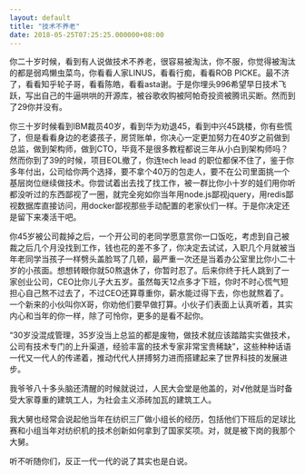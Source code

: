 ```yaml
---
layout: default
title: "技术不养老"
date: 2018-05-25T07:25:25.000000+08:00
---
```


你二十岁时候，看到有人说做技术不养老，很容易被淘汰，你不服，你觉得被淘汰的都是弱鸡懒虫菜鸟，你看看人家LINUS，看看行痴，看看ROB PICKE。最不济了，看看知乎轮子哥，看看陈皓，看看asta谢。于是你埋头996希望早日技术飞跃，写出自己的牛逼哄哄的开源库，被谷歌收购被阿帕奇投资被腾讯买断。然而到了29你并没有。


你三十岁时候看到IBM裁员40岁，看到华为劝退45，看到中兴45跳楼，你有些慌了，但是看看身边的老婆孩子，房贷账单，你决心一定更加努力在40岁之前做到总监，做到架构师，做到CTO，毕竟不是很多教程都说三年从小白到架构师吗？然而你到了39的时候，项目EOL撤了，你连tech lead 的职位都保不住了，鉴于你多年付出，公司给你两个选择，要不拿个40万的包走人，要不在公司里面挑一个基层岗位继续做技术。你尝试着出去找了找工作，被一群比你小十岁的娃们用你听都没听过的东西鄙视了一圈，就完全宛如你当年用node.js鄙视jquery，用redis鄙视数据库直接访问，用docker鄙视那些手动配置的老家伙们一样。于是你决定还是留下来凑活干吧。


你45岁被公司裁掉之后，一个开公司的老同学愿意赏你一口饭吃，考虑到自己被裁之后几个月没找到工作，钱也花的差不多了，你决定去试试，入职几个月就被当年老同学当孩子一样劈头盖脸骂了几顿，最严重一次还是当着办公室里比你小二十岁的小孩面。想想转眼你就50熬退休了，你暂时忍了。后来你终于托人跳到了一家创业公司，CEO比你儿子大五岁。虽然每天12点多才下班，你时不时心慌气短担心自己熬不过去了，不过CEO还算尊重你，薪水能过得下去，你也就熬着了。一个新来的小伙叫你X哥，你劝他们要早做打算。小伙子们表面上认真听着，其实内心和当年的你一样，除了可怜你，更多的是看不起你。


“30岁没混成管理，35岁没当上总监的都是废物，做技术就应该踏踏实实做技术，公司有技术专门的上升渠道，经验丰富的技术专家非常宝贵稀缺”，这些种种话语一代又一代人的传递着，推动代代人拼搏努力进而搭建起来了世界科技的发展进步。


我爷爷八十多头脑还清醒的时候就说过，人民大会堂是他盖的，对√他就是当时备受大家尊重的建筑工人，为社会主义添砖加瓦的建筑工人。


我大舅也经常会说起他当年在纺织三厂做小组长的经历，包括他们下班后的足球比赛和小组当年对纺织机的技术创新如何拿到了国家奖项。对，就是被下岗的我那个大舅。


听不听随你们，反正一代一代的说了其实也是白说。 

